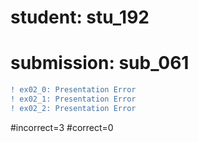 # student: stu_192
# submission: sub_061

```diff
! ex02_0: Presentation Error
! ex02_1: Presentation Error
! ex02_2: Presentation Error
```
#incorrect=3
#correct=0
